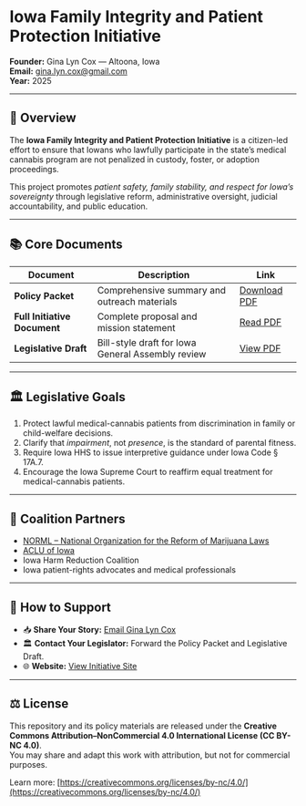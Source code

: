 # Iowa Family Integrity and Patient Protection Initiative

**Founder:** Gina Lyn Cox — Altoona, Iowa  
**Email:** [gina.lyn.cox@gmail.com](mailto:gina.lyn.cox@gmail.com)  
**Year:** 2025  

---

## 🌿 Overview
The **Iowa Family Integrity and Patient Protection Initiative** is a citizen-led effort to ensure that Iowans who lawfully participate in the state’s medical cannabis program are not penalized in custody, foster, or adoption proceedings.

This project promotes *patient safety, family stability, and respect for Iowa’s sovereignty* through legislative reform, administrative oversight, judicial accountability, and public education.

---

## 📚 Core Documents
| Document | Description | Link |
|----------|-------------|------|
| **Policy Packet** | Comprehensive summary and outreach materials | [Download PDF](https://ginalyncox.github.io/iowa-family-integrity/iowa-family-integrity-policy-packet.pdf) |
| **Full Initiative Document** | Complete proposal and mission statement | [Read PDF](https://ginalyncox.github.io/iowa-family-integrity/iowa-family-integrity-full-initiative.pdf) |
| **Legislative Draft** | Bill-style draft for Iowa General Assembly review | [View PDF](https://ginalyncox.github.io/iowa-family-integrity/legislative-draft.pdf) |

---

## 🏛️ Legislative Goals
1. Protect lawful medical-cannabis patients from discrimination in family or child-welfare decisions.  
2. Clarify that *impairment*, not *presence*, is the standard of parental fitness.  
3. Require Iowa HHS to issue interpretive guidance under Iowa Code § 17A.7.  
4. Encourage the Iowa Supreme Court to reaffirm equal treatment for medical-cannabis patients.

---

## 🤝 Coalition Partners
- [NORML – National Organization for the Reform of Marijuana Laws](https://norml.org/)  
- [ACLU of Iowa](https://www.aclu-ia.org/)  
- Iowa Harm Reduction Coalition  
- Iowa patient-rights advocates and medical professionals  

---

## 💬 How to Support
- 📥 **Share Your Story:** [Email Gina Lyn Cox](mailto:gina.lyn.cox@gmail.com?subject=Share%20Your%20Story)  
- 🏛️ **Contact Your Legislator:** Forward the Policy Packet and Legislative Draft.  
- 🌐 **Website:** [View Initiative Site](https://ginalyncox.github.io/iowa-family-integrity/)  

---

## ⚖️ License
This repository and its policy materials are released under the **Creative Commons Attribution–NonCommercial 4.0 International License (CC BY-NC 4.0)**.  
You may share and adapt this work with attribution, but not for commercial purposes.

Learn more: [https://creativecommons.org/licenses/by-nc/4.0/](https://creativecommons.org/licenses/by-nc/4.0/)
